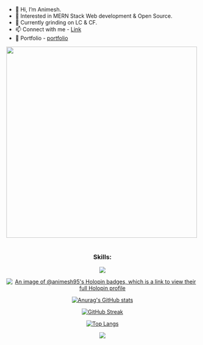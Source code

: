 
  
 - 👋 Hi, I’m Animesh.
 - 👀 Interested in MERN Stack Web development & Open Source.
 - 🌱 Currently grinding on LC & CF.
 - 📫 Connect with me - <a href="https://linktr.ee/animesh_56" traget="_blank">Link</a>
 - 🌱 Portfolio -   <a href="https://portfolio-gray-pi-82.vercel.app/" traget="_blank">portfolio</a>

  <img src="https://user-images.githubusercontent.com/74038190/212749447-bfb7e725-6987-49d9-ae85-2015e3e7cc41.gif" width="500">
<br><br>
 

 <div align="center">
  <h3 >Skills:</h3>
<p >
  <a href="https://skillicons.dev">
    <img src="https://skillicons.dev/icons?i=cpp,c,js,css,html,bootstrap,tailwind,react,nodejs,express,mongodb,git,github" />
  </a> 
  
  </p>


  [![An image of @animesh95's Holopin badges, which is a link to view their full Holopin profile](https://holopin.me/animesh95)](https://holopin.io/@animesh95)
  



  

[![Anurag's GitHub stats](https://github-readme-stats.vercel.app/api?username=animesh156&show_icons=true&theme=radical)](https://github.com/anuraghazra/github-readme-stats)
  

[![GitHub Streak](https://streak-stats.demolab.com?user=animesh156&theme=dark)](https://git.io/streak-stats)
  


  [![Top Langs](https://github-readme-stats.vercel.app/api/top-langs/?username=animesh156&layout=donut-vertical&theme=dracula)](https://github.com/anuraghazra/github-readme-stats)
  
   [![](https://visitcount.itsvg.in/api?id=Animesh&label=Profile%20Views&color=5&icon=0&pretty=true)](https://visitcount.itsvg.in)
  
  </div>    




